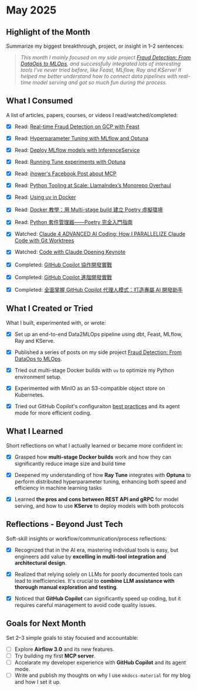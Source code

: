 # May 2025

## Highlight of the Month
Summarize my biggest breakthrough, project, or insight in 1–2 sentences:

> *This month I mainly focused on my side project [Fraud Detection: From DataOps to MLOps](../side-projects/data2ml-ops/index.md), and successfully integrated lots of interesting tools I've never tried before, like Feast, MLflow, Ray and KServe! It helped me better understand how to connect data pipelines with real-time model serving and got so much fun during the process.*


## What I Consumed
A list of articles, papers, courses, or videos I read/watched/completed:

- [x] Read: [Real-time Fraud Detection on GCP with Feast](https://docs.feast.dev/tutorials/tutorials-overview/fraud-detection)
- [x] Read: [Hyperparameter Tuning with MLflow and Optuna](https://mlflow.org/docs/latest/traditional-ml/hyperparameter-tuning-with-child-runs/)
- [x] Read: [Deploy MLflow models with InferenceService](https://kserve.github.io/website/latest/modelserving/v1beta1/mlflow/v2/)
- [x] Read: [Running Tune experiments with Optuna](https://docs.ray.io/en/latest/tune/examples/optuna_example.html)
- [x] Read: [ihower's Facebook Post about MCP](https://www.facebook.com/share/p/1LFDR4mykf/)
- [x] Read: [Python Tooling at Scale: LlamaIndex’s Monorepo Overhaul](https://www.llamaindex.ai/blog/python-tooling-at-scale-llamaindex-s-monorepo-overhaul)
- [x] Read: [Using uv in Docker](https://docs.astral.sh/uv/guides/integration/docker/)
- [x] Read: [Docker 教學：用 Multi-stage build 建立 Poetry 虛擬環境](https://blog.kyomind.tw/poetry-multi-stage-build/)
- [x] Read: [Python 套件管理器——Poetry 完全入門指南](https://blog.kyomind.tw/python-poetry/)
- [x] Watched: [Claude 4 ADVANCED AI Coding: How I PARALLELIZE Claude Code with Git Worktrees](https://youtu.be/f8RnRuaxee8?si=L00V0As2PGgzUrQM)
- [x] Watched: [Code with Claude Opening Keynote](https://www.youtube.com/live/EvtPBaaykdo?si=6kfe34g5C3FPrh20)
- [x] Completed: [GitHub Copilot 協作開發實戰](https://learn.duotify.com/courses/gh-copilot)
- [x] Completed: [GitHub Copilot 進階開發實戰](https://learn.duotify.com/courses/gh-copilot-pro)
- [x] Completed: [全面掌握 GitHub Copilot 代理人模式：打造專屬 AI 開發助手](https://learn.duotify.com/courses/gh-copilot-agent)


## What I Created or Tried
What I built, experimented with, or wrote:

- [x] Set up an end-to-end Data2MLOps pipeline using dbt, Feast, MLflow, Ray and KServe.
- [x] Published a series of posts on my side project [Fraud Detection: From DataOps to MLOps](../side-projects/data2ml-ops/index.md).
- [x] Tried out multi-stage Docker builds with `uv` to optimize my Python environment setup.
- [x] Experimented with MinIO as an S3-compatible object store on Kubernetes.
- [x] Tried out GitHub Copilot's configuraiton [best practices](https://github.com/doggy8088/github-copilot-configs) and its agent mode for more efficient coding.


## What I Learned
Short reflections on what I actually learned or became more confident in:

- [x] Grasped how **multi-stage Docker builds** work and how they can significantly reduce image size and build time
- [x] Deepened my understanding of how **Ray Tune** integrates with **Optuna** to perform distributed hyperparameter tuning, enhancing both speed and efficiency in machine learning tasks
- [x] Learned **the pros and cons between REST API and gRPC** for model serving, and how to use **KServe** to deploy models with both protocols


## Reflections - Beyond Just Tech
Soft-skill insights or workflow/communication/process reflections:

- [x] Recognized that in the AI era, mastering individual tools is easy, but engineers add value by **excelling in multi-tool integration and architectural design**.
- [x] Realized that relying solely on LLMs for poorly documented tools can lead to inefficiencies. It's crucial to **combine LLM assistance with thorough manual exploration and testing**.
- [x] Noticed that **GitHub Copilot** can significantly speed up coding, but it requires careful management to avoid code quality issues.


## Goals for Next Month
Set 2–3 simple goals to stay focused and accountable:

- [ ] Explore **Airflow 3.0** and its new features.
- [ ] Try building my first **MCP server**.
- [ ] Accelarate my developer experience with **GitHub Copilot** and its agent mode.
- [ ] Write and publish my thoughts on why I use `mkdocs-material` for my blog and how I set it up.
